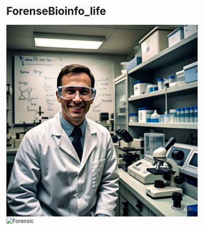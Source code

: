 # ForenseBioinfo_life

![Forensic Guy](https://github.com/marceelrf/ForenseBioinfo_life/blob/main/WhatsApp%20Image%202025-02-05%20at%2009.36.37.jpeg)
<img src="[image-url](https://github.com/marceelrf/ForenseBioinfo_life/blob/main/WhatsApp%20Image%202025-02-05%20at%2009.36.37.jpeg)" alt="Forensic" width="300" height="200">
